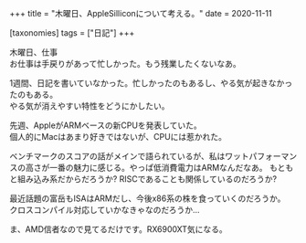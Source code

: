 +++
title = "木曜日、AppleSilliconについて考える。"
date = 2020-11-11

[taxonomies]
tags = ["日記"]
+++

木曜日、仕事  
お仕事は手戻りがあって忙しかった。もう残業したくないなあ。

<!-- more -->

1週間、日記を書いていなかった。忙しかったのもあるし、やる気が起きなかったのもある。  
やる気が消えやすい特性をどうにかしたい。

先週、AppleがARMベースの新CPUを発表していた。  
個人的にMacはあまり好きではないが、CPUには惹かれた。

ベンチマークのスコアの話がメインで語られているが、私はワットパフォーマンスの高さが一番の魅力に感じる。やっぱ低消費電力はARMなんだなあ。
もともと組み込み系だからだろうか? RISCであることも関係しているのだろうか?

最近話題の富岳もISAはARMだし、今後x86系の株を食っていくのだろうか。  
クロスコンパイル対応していかなきゃなのだろうか...

ま、AMD信者なので見てるだけです。RX6900XT気になる。
